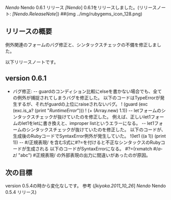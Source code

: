 *Nendo* Nendo 0.6.1 リリース
*[Nendo*] 0.6.1をリリースしました。(リリースノート: *[Nendo.ReleaseNote*])
##(img ../img/rubygems_icon_128.png)
## リリースの概要
例外関連のフォームのバグ修正と、シンタックスチェックの不備を修正しました。

以下リリースノートです。
## version 0.6.1
- バグ修正:
-- guardのコンディション比較にelseを書かない場合でも、全ての例外が捕捉されてしまうバグを修正した。
 以下のコードはTypeErrorが発生するが、それがguardの上位にraiseされないバグ。
! (guard (exc (exc.is_a? (print "*RuntimeError*")))
!   (+ (Array.new) 1.1))
-- letフォームのシンタックスチェックが抜けていたのを修正した。
 例えば、正しいlet1フォームのlet1をletに書き換えと、improper listというエラーになる。
-- let1フォームのシンタックスチェックが抜けていたのを修正した。
 以下のコードが、生成後のRubyコードでSyntaxError例外が発生していた。
!(let1 ((a 1)) (print 1))
-- #/正規表現/ を含むS式に#?=を付けると不正なシンタックスのRubyコードが生成される
 以下のコードがSyntaxErrorになる。
 #?=(rxmatch #/*a-z*/ "abc")
 #正規表現/ の外部表現の出力に間違いがあったのが原因。

## 次の目標
version 0.5.4の時から変化なしです。
参考 (*[kiyoka.2011_10_26*] *Nendo* Nendo 0.5.4 リリース)
